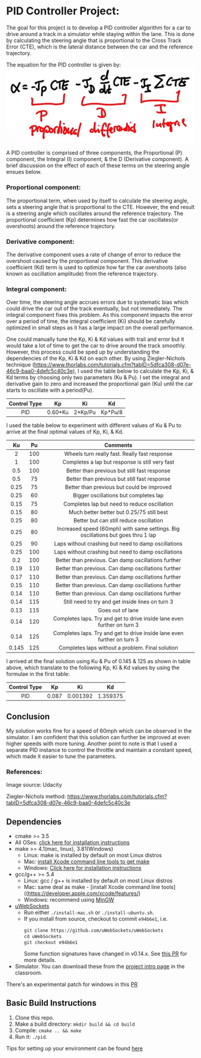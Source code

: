 # PID Controller Project:
The goal for this project is to develop a PID controller algorithm for a car to drive around a track in a simulator while staying within the lane. This is done by calculating the steering angle that is proportional to the Cross Track Error (CTE), which is the lateral distance between the car and the reference trajectory. 

The equation for the PID controller is given by:
![png](./pid.png)

A PID controller is comprised of three components, the Proportional (P) component, the Integral (I) component, & the D (Derivative component). A brief discussion on the effect of each of these terms on the steering angle ensues below.

### Proportional component: 
The proportional term, when used by itself to calculate the steering angle, sets a steering angle that is proportional to the CTE. However, the end result is a steering angle which oscillates around the reference trajectory. The proportional coefficient (Kp) determines how fast the car oscillates(or overshoots) around the reference trajectory.

### Derivative component: 
The derivative component uses a rate of change of error to reduce the overshoot caused by the proportional component. This derivative coefficient (Kd) term is used to optimize how far the car overshoots (also known as oscillation amplitude) from the reference trajectory.

### Integral component: 
Over time, the steering angle accrues errors due to systematic bias which could drive the car out of the track eventually, but not immediately. The integral component fixes this problem. As this component impacts the error over a period of time, the integral coefficient (Ki) should be carefully optimized in small steps as it has a large impact on the overall performance.

One could manually tune the Kp, Ki & Kd values with trail and error but it would take a lot of time to get the car to drive around the track smoothly. However, this process could be sped up by understanding the dependencies of the Kp, Ki & Kd on each other. By using Ziegler-Nichols technique (https://www.thorlabs.com/tutorials.cfm?tabID=5dfca308-d07e-46c9-baa0-4defc5c40c3e), I used the table below to calculate the Kp, Ki, & Kd terms by choosing only two parameters (Ku & Pu). I set the integral and derivative gain to zero and increased the proportional gain (Ku) until the car starts to oscillate with a period(Pu). 

|   Control Type   |       Kp      |       Ki       |       Kd       |
|:----------------:|:-------------:|:--------------:|:--------------:|
|PID|0.60*Ku|2*Kp/Pu|Kp*Pu/8|

I used the table below to experiment with different values of Ku & Pu to arrive at the final optimal values of Kp, Ki, & Kd.

|   Ku   |   Pu   |    Comments     |
|:----------------:|:-------------:|:----------------------------------------------------------------------------------------:|
|2|100|Wheels turn really fast. Really fast response|
|1|100|Completes a lap but response is still very fast|
|0.5|100|Better than previous but still fast response|
|0.5|75|Better than previous but still fast response|
|0.25|75|Better than previous but could be improved|
|0.25|60|Bigger oscillations but completes lap|
|0.15|75|Completes lap but need to reduce oscillation|
|0.15|80|Much better better but 0.25/75 still best|
|0.25|80|Better but can still reduce oscillation|
|0.25|80|Increased speed (60mph) with same settings. Big oscillations but goes thru 1 lap|
|0.25|90|Laps without crashing but need to damp oscillations|
|0.25|100|Laps without crashing but need to damp oscillations|
|0.2|100|Better than previous. Can damp oscillations further|
|0.19|110|Better than previous. Can damp oscillations further|
|0.17|110|Better than previous. Can damp oscillations further|
|0.15|110|Better than previous. Can damp oscillations further|
|0.14|110|Better than previous. Can damp oscillations further|
|0.14|115|Still need to try and get inside lines on turn 3|
|0.13|115|Goes out of lane|
|0.14|120|Completes laps. Try and get to drive inside lane even further on turn 3|
|0.14|125|Completes laps. Try and get to drive inside lane even further on turn 3|
|0.145|125|Completes laps without a problem. Final solution|

I arrived at the final solution using Ku & Pu of 0.145 & 125 as shown in table above, which translate to the following Kp, Ki & Kd values by using the formulae in the first table:

|   Control Type   |       Kp      |       Ki       |       Kd       |
|:----------------:|:-------------:|:--------------:|:--------------:|
|PID|0.087|0.001392|1.359375|

## Conclusion

My solution works fine for a speed of 60mph which can be observed in the simulator. I am confident that this solution can further be improved at even higher speeds with more tuning. Another point to note is that I used a separate PID instance to control the throttle and maintain a constant speed, which made it easier to tune the parameters.

### References:
Image source: Udacity

Ziegler-Nichols method: https://www.thorlabs.com/tutorials.cfm?tabID=5dfca308-d07e-46c9-baa0-4defc5c40c3e

## Dependencies

* cmake >= 3.5
 * All OSes: [click here for installation instructions](https://cmake.org/install/)
* make >= 4.1(mac, linux), 3.81(Windows)
  * Linux: make is installed by default on most Linux distros
  * Mac: [install Xcode command line tools to get make](https://developer.apple.com/xcode/features/)
  * Windows: [Click here for installation instructions](http://gnuwin32.sourceforge.net/packages/make.htm)
* gcc/g++ >= 5.4
  * Linux: gcc / g++ is installed by default on most Linux distros
  * Mac: same deal as make - [install Xcode command line tools]((https://developer.apple.com/xcode/features/)
  * Windows: recommend using [MinGW](http://www.mingw.org/)
* [uWebSockets](https://github.com/uWebSockets/uWebSockets)
  * Run either `./install-mac.sh` or `./install-ubuntu.sh`.
  * If you install from source, checkout to commit `e94b6e1`, i.e.
    ```
    git clone https://github.com/uWebSockets/uWebSockets 
    cd uWebSockets
    git checkout e94b6e1
    ```
    Some function signatures have changed in v0.14.x. See [this PR](https://github.com/udacity/CarND-MPC-Project/pull/3) for more details.
* Simulator. You can download these from the [project intro page](https://github.com/udacity/self-driving-car-sim/releases) in the classroom.

There's an experimental patch for windows in this [PR](https://github.com/udacity/CarND-PID-Control-Project/pull/3)

## Basic Build Instructions

1. Clone this repo.
2. Make a build directory: `mkdir build && cd build`
3. Compile: `cmake .. && make`
4. Run it: `./pid`. 

Tips for setting up your environment can be found [here](https://classroom.udacity.com/nanodegrees/nd013/parts/40f38239-66b6-46ec-ae68-03afd8a601c8/modules/0949fca6-b379-42af-a919-ee50aa304e6a/lessons/f758c44c-5e40-4e01-93b5-1a82aa4e044f/concepts/23d376c7-0195-4276-bdf0-e02f1f3c665d)





